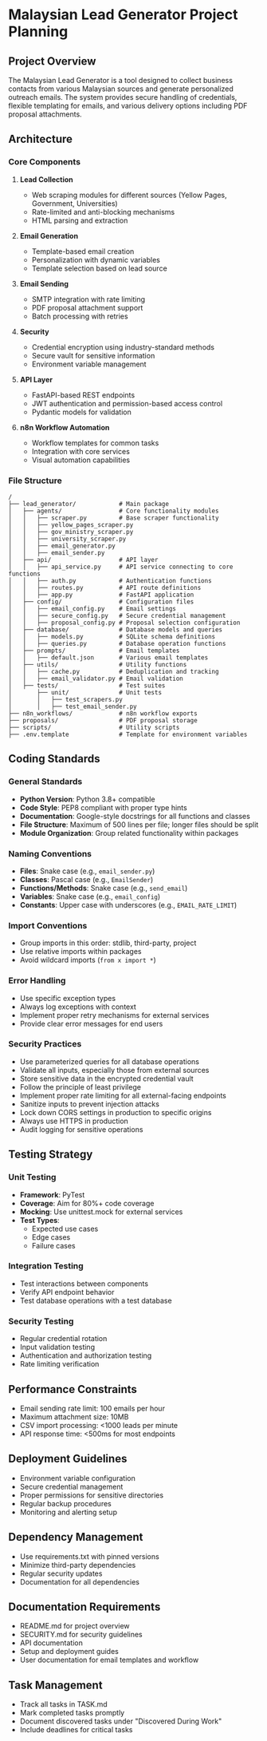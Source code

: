 # Malaysian Lead Generator Project Planning

## Project Overview
The Malaysian Lead Generator is a tool designed to collect business contacts from various Malaysian sources and generate personalized outreach emails. The system provides secure handling of credentials, flexible templating for emails, and various delivery options including PDF proposal attachments.

## Architecture

### Core Components
1. **Lead Collection**
   - Web scraping modules for different sources (Yellow Pages, Government, Universities)
   - Rate-limited and anti-blocking mechanisms
   - HTML parsing and extraction

2. **Email Generation**
   - Template-based email creation
   - Personalization with dynamic variables
   - Template selection based on lead source

3. **Email Sending**
   - SMTP integration with rate limiting
   - PDF proposal attachment support
   - Batch processing with retries

4. **Security**
   - Credential encryption using industry-standard methods
   - Secure vault for sensitive information
   - Environment variable management

5. **API Layer**
   - FastAPI-based REST endpoints
   - JWT authentication and permission-based access control
   - Pydantic models for validation

6. **n8n Workflow Automation**
   - Workflow templates for common tasks
   - Integration with core services
   - Visual automation capabilities

### File Structure
```
/
├── lead_generator/            # Main package
│   ├── agents/                # Core functionality modules
│   │   ├── scraper.py         # Base scraper functionality
│   │   ├── yellow_pages_scraper.py
│   │   ├── gov_ministry_scraper.py
│   │   ├── university_scraper.py
│   │   ├── email_generator.py
│   │   ├── email_sender.py
│   ├── api/                   # API layer
│   │   ├── api_service.py     # API service connecting to core functions
│   │   ├── auth.py            # Authentication functions
│   │   ├── routes.py          # API route definitions
│   │   ├── app.py             # FastAPI application
│   ├── config/                # Configuration files
│   │   ├── email_config.py    # Email settings
│   │   ├── secure_config.py   # Secure credential management
│   │   ├── proposal_config.py # Proposal selection configuration
│   ├── database/              # Database models and queries
│   │   ├── models.py          # SQLite schema definitions
│   │   ├── queries.py         # Database operation functions
│   ├── prompts/               # Email templates
│   │   ├── default.json       # Various email templates
│   ├── utils/                 # Utility functions
│   │   ├── cache.py           # Deduplication and tracking
│   │   ├── email_validator.py # Email validation
│   ├── tests/                 # Test suites
│       ├── unit/              # Unit tests
│       │   ├── test_scrapers.py
│       │   ├── test_email_sender.py
├── n8n_workflows/             # n8n workflow exports
├── proposals/                 # PDF proposal storage
├── scripts/                   # Utility scripts
├── .env.template              # Template for environment variables
```

## Coding Standards

### General Standards
- **Python Version**: Python 3.8+ compatible
- **Code Style**: PEP8 compliant with proper type hints
- **Documentation**: Google-style docstrings for all functions and classes
- **File Structure**: Maximum of 500 lines per file; longer files should be split
- **Module Organization**: Group related functionality within packages

### Naming Conventions
- **Files**: Snake case (e.g., `email_sender.py`)
- **Classes**: Pascal case (e.g., `EmailSender`)
- **Functions/Methods**: Snake case (e.g., `send_email`)
- **Variables**: Snake case (e.g., `email_config`)
- **Constants**: Upper case with underscores (e.g., `EMAIL_RATE_LIMIT`)

### Import Conventions
- Group imports in this order: stdlib, third-party, project
- Use relative imports within packages
- Avoid wildcard imports (`from x import *`)

### Error Handling
- Use specific exception types
- Always log exceptions with context
- Implement proper retry mechanisms for external services
- Provide clear error messages for end users

### Security Practices
- Use parameterized queries for all database operations
- Validate all inputs, especially those from external sources
- Store sensitive data in the encrypted credential vault
- Follow the principle of least privilege
- Implement proper rate limiting for all external-facing endpoints
- Sanitize inputs to prevent injection attacks
- Lock down CORS settings in production to specific origins
- Always use HTTPS in production
- Audit logging for sensitive operations

## Testing Strategy

### Unit Testing
- **Framework**: PyTest
- **Coverage**: Aim for 80%+ code coverage
- **Mocking**: Use unittest.mock for external services
- **Test Types**:
  - Expected use cases
  - Edge cases
  - Failure cases

### Integration Testing
- Test interactions between components
- Verify API endpoint behavior
- Test database operations with a test database

### Security Testing
- Regular credential rotation
- Input validation testing
- Authentication and authorization testing
- Rate limiting verification

## Performance Constraints
- Email sending rate limit: 100 emails per hour
- Maximum attachment size: 10MB
- CSV import processing: <1000 leads per minute
- API response time: <500ms for most endpoints

## Deployment Guidelines
- Environment variable configuration
- Secure credential management
- Proper permissions for sensitive directories
- Regular backup procedures
- Monitoring and alerting setup

## Dependency Management
- Use requirements.txt with pinned versions
- Minimize third-party dependencies
- Regular security updates
- Documentation for all dependencies

## Documentation Requirements
- README.md for project overview
- SECURITY.md for security guidelines
- API documentation
- Setup and deployment guides
- User documentation for email templates and workflow

## Task Management
- Track all tasks in TASK.md
- Mark completed tasks promptly
- Document discovered tasks under "Discovered During Work"
- Include deadlines for critical tasks 